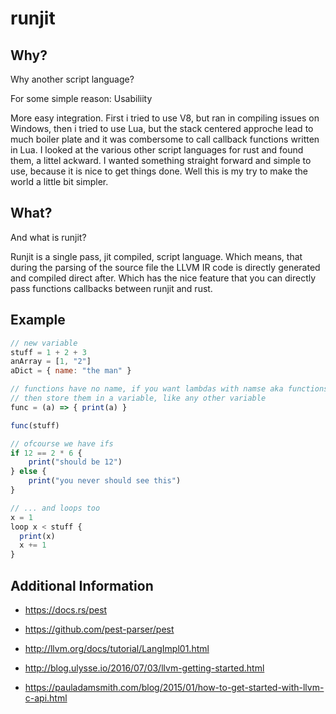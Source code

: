 # runjit

## Why?

Why another script language?

For some simple reason: Usabiliity

More easy integration. First i tried to use V8, but ran in compiling issues on Windows, then i tried to
use Lua, but the stack centered approche lead to much boiler plate and it was combersome to call callback functions written in Lua.
I looked at the various other script languages for rust and found them, a littel ackward.
I wanted something straight forward and simple to use, because it is nice to get things done.
Well this is my try to make the world a little bit simpler.

## What?

And what is runjit?

Runjit is a single pass, jit compiled, script language.
Which means, that during the parsing of the source file the LLVM IR code is
directly generated and compiled direct after. Which has the nice feature that
you can directly pass functions callbacks between runjit and rust.

## Example

```js
// new variable
stuff = 1 + 2 + 3
anArray = [1, "2"]
aDict = { name: "the man" }

// functions have no name, if you want lambdas with namse aka functions,
// then store them in a variable, like any other variable
func = (a) => { print(a) }

func(stuff)

// ofcourse we have ifs
if 12 == 2 * 6 {
    print("should be 12")
} else {
    print("you never should see this")
}

// ... and loops too
x = 1
loop x < stuff {
  print(x)
  x += 1
}

```

## Additional Information

+ https://docs.rs/pest
+ https://github.com/pest-parser/pest

+ http://llvm.org/docs/tutorial/LangImpl01.html
+ http://blog.ulysse.io/2016/07/03/llvm-getting-started.html
+ https://pauladamsmith.com/blog/2015/01/how-to-get-started-with-llvm-c-api.html
